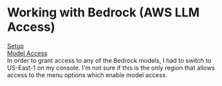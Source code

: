 # Working with Bedrock (AWS LLM Access)
[Setup](https://docs.aws.amazon.com/bedrock/latest/userguide/getting-started.html)  
[Model Access](https://docs.aws.amazon.com/bedrock/latest/userguide/model-access.html)  
In order to grant access to any of the Bedrock models, I had to switch to US-East-1 on my console. I'm not sure if this is the only region that allows access to the menu options which enable model access.  
